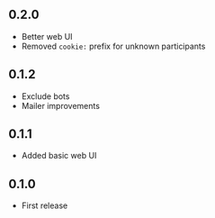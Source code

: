 ## 0.2.0

- Better web UI
- Removed `cookie:` prefix for unknown participants

## 0.1.2

- Exclude bots
- Mailer improvements

## 0.1.1

- Added basic web UI

## 0.1.0

- First release
